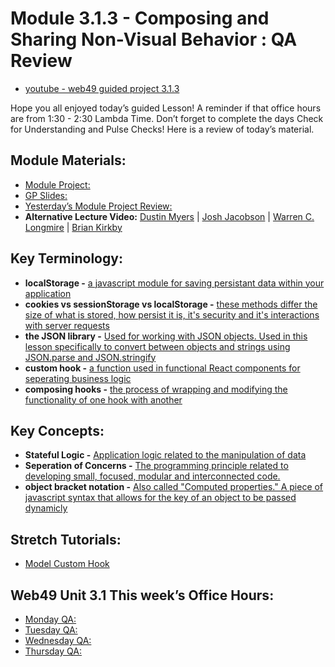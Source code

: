 # Module 3.1.3  - Composing and Sharing Non-Visual Behavior : QA Review

- [youtube - web49 guided project 3.1.3](https://youtu.be/GHgSdZb_rOQ)

Hope you all enjoyed today’s guided Lesson! A reminder if that office hours are from 1:30 - 2:30 Lambda Time. Don’t forget to complete the days Check for Understanding and Pulse Checks!
Here is a review of today’s material.

##  Module Materials:

-   [Module Project: ](https://github.com/BloomInstituteOfTechnology/web-module-project-custom-hook)
-   [GP Slides: ](https://docs.google.com/presentation/d/1Pd0GyIx-DMmtruuAz3ZWuXkV3N5K_Z6SNZftcN3T8Z8/edit?usp=sharing)
-   [Yesterday’s Module Project Review:](https://bloomtech-1.wistia.com/medias/aazl06yh3f)
-   **Alternative Lecture Video:** [Dustin Myers](https://youtu.be/KcpbY22WqP8) | [Josh Jacobson](https://youtu.be/_FoezSN1YRE) | [Warren C. Longmire](https://youtu.be/UrCq44RxhrE) | [Brian Kirkby](https://youtu.be/p5O4XD-5hes)

##  Key Terminology:

-   **localStorage -** [a javascript module for saving persistant data within your application](https://blog.logrocket.com/localstorage-javascript-complete-guide/#whereislocalstoragestored)
-   **cookies vs sessionStorage vs localStorage -** [these methods differ the size of what is stored, how persist it is, it's security and it's interactions with server requests](https://krishankantsinghal.medium.com/local-storage-vs-session-storage-vs-cookie-22655ff75a8)
-   **the JSON library -** [Used for working with JSON objects. Used in this lesson specifically to convert between objects and strings using JSON.parse and JSON.stringify](https://developer.mozilla.org/en-US/docs/Web/JavaScript/Reference/Global_Objects/JSON)
-   **custom hook -** [a function used in functional React components for seperating business logic](https://reactjs.org/docs/hooks-custom.html)
-   **composing hooks -** [the process of wrapping and modifying the functionality of one hook with another](https://medium.com/better-programming/compose-react-hooks-like-composing-react-components-892c23530432)

##  Key Concepts:

-   **Stateful Logic -** [Application logic related to the manipulation of data](https://www.cronj.com/blog/learn-stateful-and-stateless-components-in-reactjs/)
-   **Seperation of Concerns -** [The programming principle related to developing small, focused, modular and interconnected code.](https://www.springboottutorial.com/software-design-seperation-of-concerns-with-examples)
-   **object bracket notation -** [Also called "Computed properties." A piece of javascript syntax that allows for the key of an object to be passed dynamicly](https://ui.dev/computed-property-names/)

##  Stretch Tutorials:

-   [Model Custom Hook](https://upmostly.com/tutorials/modal-components-react-custom-hooks)


##  Web49 Unit 3.1 This week’s Office Hours:

-   [Monday QA: ](https://bloomtech.zoom.us/rec/share/GG8XmFWPEzoLzo_rGYXlQOqao9p25QqaILEKznRNiP1x8RveT0ZCNCw-lMt8IPHM.i19Ib7zGA9vgTXRV)
-   [Tuesday QA: ](https://bloomtech.zoom.us/rec/share/n_pN5vT3RkfhUbT7umAZtTpqV8t1HSJfE9DM4vZkGjhZmPWGD-oZ-SOUsQ0o4ZiP.2EVsEfI7-aISe5Hs)
-   [Wednesday QA: ](https://bloomtech.zoom.us/rec/share/2cpifDmw5-cmY5Md2CgZBBC1oBoGVGOn2HyrutUFDvc2qSHDYCqGj9kyp7uXMzbp.PSGH0OypCLfl9Uft)
-   [Thursday QA: ](https://bloomtech.zoom.us/rec/share/KaCRGSZmUS68CFkT5M5ukBCtUQk_Q_YXVFLMp1M4VPGhMcWlVXaUSdkYjx66vTRM.VAKp2A19D1ebdzCs)